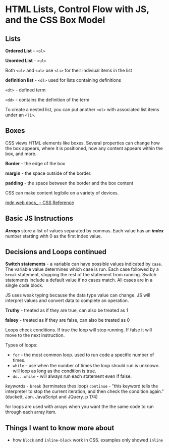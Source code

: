 # HTML Lists, Control Flow with JS, and the CSS Box Model

## Lists

**Ordered List** - `<ol>` 

**Unorded List** - `<ul>`

Both `<ol>` and `<ul>` use `<li>` for their indiviual items in the list

**definition list** - `<dl>` used for lists containing definitions

`<dt>` - defined term

`<dd>` - contains the definition of the term

To create a nested list, you can put another `<ul>` with associated list items under an `<li>`.

## Boxes

CSS views HTML elements like boxes. Several properties can change how the box appears, where it is positioned, how any content appears within the box, and more.

**Border** - the edge of the box

**margin** - the space outside of the border.

**padding** - the space between the border and the box content

CSS can make content legibile on a variety of devices.

[mdn web docs_ - CSS Reference](https://developer.mozilla.org/en-US/docs/Web/CSS/Reference)

## Basic JS Instructions

***Arrays*** store a list of values separated by commas. Each value has an ***index*** number starting with 0 as the first index value.

## Decisions and Loops continued

**Switch statements** - a variable can have possible values indicated by `case`. The variable value determines which case is run. Each case followed by a `break` statement, stopping the rest of the statement from running. Switch statements include a default value if no cases match. All cases are in a single code block.

JS uses weak typing because the data type value can change. JS will interpret values and convert data to complete an operation. 

**Truthy** - treated as if they are true, can also be treated as 1

**falsey** - treated as if they are false, can also be treated as 0

Loops check conditions. If true the loop will stop running. If false it will move to the next instruction.

Types of loops:

* `for` - the most common loop. used to run code a specific number of times.
* `while` - use when the number of times the loop should run is unknown. will loop as long as the condition is true.
* `do...while` - will always run each statement even if false.

*keywords* - `break` (terminates thes loop) `continue` - "this keyword tells the interpreter to stop the current iteration, and then check the condition again." (duckett, Jon. JavaScript and JQuery. p 174)

for loops are used with arrays when you want the the same code to run through each array item.

## Things I want to know more about

* how `block` and `inline-block` work in CSS. examples only showed `inline`